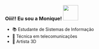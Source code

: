 ### Oiii!! Eu sou a Monique! <img src="https://media.giphy.com/media/mGcNjsfWAjY5AEZNw6/giphy.gif" width="50"></h2>

- 📚 Estudante de Sistemas de Informação
- 📡 Técnica em telecomunicações
- 💜 Artista 3D
